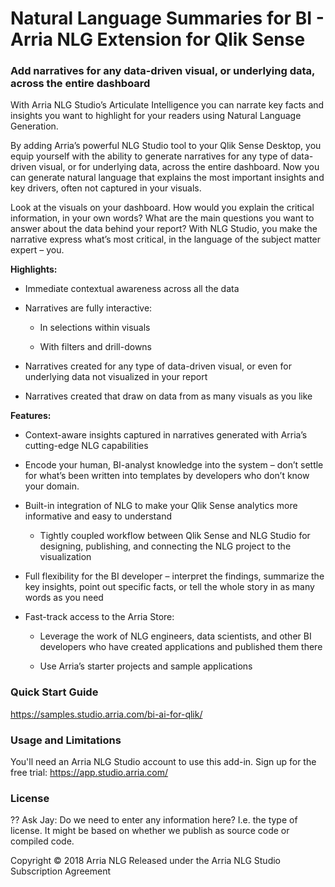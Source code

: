 # Natural Language Summaries for BI - Arria NLG Extension for Qlik Sense

### Add narratives for any data-driven visual, or underlying data, across the entire dashboard

With Arria NLG Studio’s Articulate Intelligence you can narrate key facts and insights you want to highlight for your readers using Natural Language Generation.

By adding Arria’s powerful NLG Studio tool to your Qlik Sense Desktop, you equip yourself with the ability to generate narratives for any type of data-driven visual, or for underlying data, across the entire dashboard. Now you can generate natural language that explains the most important insights and key drivers, often not captured in your visuals.

Look at the visuals on your dashboard. How would you explain the critical information, in your own words? What are the main questions you want to answer about the data behind your report? With NLG Studio, you make the narrative express what’s most critical, in the language of the subject matter expert – you.

**Highlights:**

- Immediate contextual awareness across all the data

- Narratives are fully interactive:

   - In selections within visuals
 
   - With filters and drill-downs
- Narratives created for any type of data-driven visual, or even for underlying data not visualized in your report

- Narratives created that draw on data from as many visuals as you like

**Features:**

- Context-aware insights captured in narratives generated with Arria’s cutting-edge NLG capabilities

- Encode your human, BI-analyst knowledge into the system – don’t settle for what’s been written into templates by developers who don’t know your domain.

- Built-in integration of NLG to make your Qlik Sense analytics more informative and easy to understand

   - Tightly coupled workflow between Qlik Sense and NLG Studio for designing, publishing, and connecting the NLG project to the visualization
- Full flexibility for the BI developer – interpret the findings, summarize the key insights, point out specific facts, or tell the whole story in as many words as you need

- Fast-track access to the Arria Store:

   - Leverage the work of NLG engineers, data scientists, and other BI developers who have created applications and published them there

   - Use Arria’s starter projects and sample applications


### Quick Start Guide
https://samples.studio.arria.com/bi-ai-for-qlik/

### Usage and Limitations
You'll need an Arria NLG Studio account to use this add-in. Sign up for the free trial: https://app.studio.arria.com/

### License
?? Ask Jay: Do we need to enter any information here? I.e. the type of license. It might be based on whether we publish as source code or compiled code. 

Copyright © 2018 Arria NLG
Released under the Arria NLG Studio Subscription Agreement
